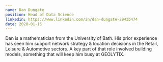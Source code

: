 ```yaml
---
name: Dan Dungate
position: Head of Data Science
linkedin: https://www.linkedin.com/in/dan-dungate-2943b474
date: 2020-01-15
---
```


Dan is a mathematician from the University of Bath. His prior experience has seen him support network strategy & location decisions in the Retail, Leisure & Automotive sectors. A key part of that role involved building models, something that will keep him busy at GEOLYTIX.
